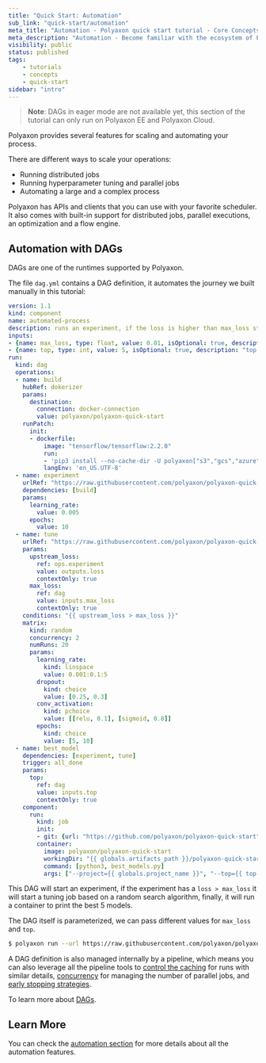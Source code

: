 ```yaml
---
title: "Quick Start: Automation"
sub_link: "quick-start/automation"
meta_title: "Automation - Polyaxon quick start tutorial - Core Concepts"
meta_description: "Automation - Become familiar with the ecosystem of Polyaxon tools with a top-level overview and useful links to get you started."
visibility: public
status: published
tags:
    - tutorials
    - concepts
    - quick-start
sidebar: "intro"
---
```


> **Note**: DAGs in eager mode are not available yet, this section of the tutorial can only run on Polyaxon EE and Polyaxon Cloud.

Polyaxon provides several features for scaling and automating your process.

There are different ways to scale your operations:
 * Running distributed jobs
 * Running hyperparameter tuning and parallel jobs
 * Automating a large and a complex process

Polyaxon has APIs and clients that you can use with your favorite scheduler.
It also comes with built-in support for distributed jobs, parallel executions, an optimization and a flow engine.

## Automation with DAGs

DAGs are one of the runtimes supported by Polyaxon.

The file `dag.yml` contains a DAG definition, it automates the journey we built manually in this tutorial:

```yaml
version: 1.1
kind: component
name: automated-process
description: runs an experiment, if the loss is higher than max_loss start a hyperparameter tuning process, and then print the best models
inputs:
- {name: max_loss, type: float, value: 0.01, isOptional: true, description: "max loss to start a tuning job."}
- {name: top, type: int, value: 5, isOptional: true, description: "top jobs."}
run:
  kind: dag
  operations:
  - name: build
    hubRef: dokerizer
    params:
      destination:
        connection: docker-connection
        value: polyaxon/polyaxon-quick-start
    runPatch:
      init:
      - dockerfile:
          image: "tensorflow/tensorflow:2.2.0"
          run:
          - 'pip3 install --no-cache-dir -U polyaxon["s3","gcs","azure","polyboard","polytune"]'
          langEnv: 'en_US.UTF-8'
  - name: experiment
    urlRef: "https://raw.githubusercontent.com/polyaxon/polyaxon-quick-start/master/experimentation/typed.yml"
    dependencies: [build]
    params:
      learning_rate:
        value: 0.005
      epochs:
        value: 10
  - name: tune
    urlRef: "https://raw.githubusercontent.com/polyaxon/polyaxon-quick-start/master/experimentation/typed.yml"
    params:
      upstream_loss:
        ref: ops.experiment
        value: outputs.loss
        contextOnly: true
      max_loss:
        ref: dag
        value: inputs.max_loss
        contextOnly: true
    conditions: "{{ upstream_loss > max_loss }}"
    matrix:
      kind: random
      concurrency: 2
      numRuns: 20
      params:
        learning_rate:
          kind: linspace
          value: 0.001:0.1:5
        dropout:
          kind: choice
          value: [0.25, 0.3]
        conv_activation:
          kind: pchoice
          value: [[relu, 0.1], [sigmoid, 0.8]]
        epochs:
          kind: choice
          value: [5, 10]
  - name: best_model
    dependencies: [experiment, tune]
    trigger: all_done
    params:
      top:
        ref: dag
        value: inputs.top
        contextOnly: true
    component:
      run:
        kind: job
        init:
        - git: {url: "https://github.com/polyaxon/polyaxon-quick-start"}
        container:
          image: polyaxon/polyaxon-quick-start
          workingDir: "{{ globals.artifacts_path }}/polyaxon-quick-start"
          command: [python3, best_models.py]
          args: ["--project={{ globals.project_name }}", "--top={{ top }}"]
```

This DAG will start an experiment, if the experiment has a `loss > max_loss`
it will start a tuning job based on a random search algorithm,
finally, it will run a container to print the best 5 models.

The DAG itself is parameterized, we can pass different values for `max_loss` and `top`.

```bash
$ polyaxon run --url https://raw.githubusercontent.com/polyaxon/polyaxon-quick-start/master/automation/dag.yml -P loss=0.002 -P top=10
```

A DAG definition is also managed internally by a pipeline, which means you can also leverage all
the pipeline tools to [control the caching](/docs/automation/helpers/cache/) for runs with similar details,
 [concurrency](/docs/automation/helpers/concurrency/) for managing the number of parallel jobs, and [early stopping strategies](/docs/automation/helpers/early-stopping/).

To learn more about [DAGs](/docs/automation/flow-engine/).

## Learn More

You can check the [automation section](/docs/automation/) for more details about all the automation features.
